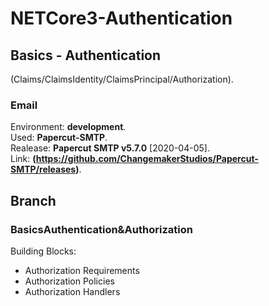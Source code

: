 # NETCore3-Authentication

## Basics - Authentication
(Claims/ClaimsIdentity/ClaimsPrincipal/Authorization).<br>

### Email 
Environment: **development**.<br> 
Used: **Papercut-SMTP**.<br> 
Realease: **Papercut SMTP v5.7.0** [2020-04-05].<br>
Link: **(https://github.com/ChangemakerStudios/Papercut-SMTP/releases)**.<br>

## Branch

### BasicsAuthentication&Authorization
Building Blocks:<br>
 - Authorization Requirements
 - Authorization Policies
 - Authorization Handlers
 

